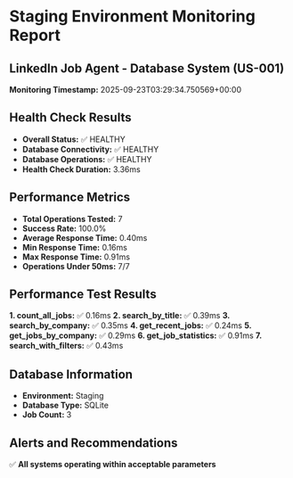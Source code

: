 
# Staging Environment Monitoring Report
## LinkedIn Job Agent - Database System (US-001)

**Monitoring Timestamp:** 2025-09-23T03:29:34.750569+00:00

## Health Check Results
- **Overall Status:** ✅ HEALTHY
- **Database Connectivity:** ✅ HEALTHY
- **Database Operations:** ✅ HEALTHY
- **Health Check Duration:** 3.36ms

## Performance Metrics
- **Total Operations Tested:** 7
- **Success Rate:** 100.0%
- **Average Response Time:** 0.40ms
- **Min Response Time:** 0.16ms
- **Max Response Time:** 0.91ms
- **Operations Under 50ms:** 7/7

## Performance Test Results
**1. count_all_jobs:** ✅ 0.16ms
**2. search_by_title:** ✅ 0.39ms
**3. search_by_company:** ✅ 0.35ms
**4. get_recent_jobs:** ✅ 0.24ms
**5. get_jobs_by_company:** ✅ 0.29ms
**6. get_job_statistics:** ✅ 0.91ms
**7. search_with_filters:** ✅ 0.43ms

## Database Information
- **Environment:** Staging
- **Database Type:** SQLite
- **Job Count:** 3

## Alerts and Recommendations
✅ **All systems operating within acceptable parameters**
